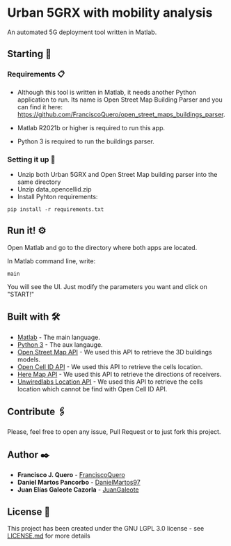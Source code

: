 # Urban 5GRX with mobility analysis
An automated 5G deployment tool written in Matlab.

## Starting 🚀


### Requirements 📋

 - Although this tool is written in Matlab, it needs another Python application to run. Its name is Open Street Map Building Parser and you can find it here: https://github.com/FranciscoQuero/open_street_maps_buildings_parser.

 - Matlab R2021b or higher is required to run this app.
 - Python 3 is required to run the buildings parser.

### Setting it up 🔧

 - Unzip both Urban 5GRX and Open Street Map building parser into the same directory
 - Unzip data_opencellid.zip
 - Install Pyhton requirements:

```
pip install -r requirements.txt
```

## Run it! ⚙️

Open Matlab and go to the directory where both apps are located.

In Matlab command line, write:


```
main
```

You will see the UI. Just modify the parameters you want and click on "START!"



## Built with 🛠️

* [Matlab](https://www.mathworks.com/products/matlab.html) - The main language.
* [Python 3](https://www.python.org/downloads/) - The aux langauge.
* [Open Street Map API](https://wiki.openstreetmap.org/wiki/API_v0.6) - We used this API to retrieve the 3D buildings models.
* [Open Cell ID API](http://wiki.opencellid.org/wiki/Main_Page) - We used this API to retrieve the cells location.
* [Here Map API](https://developer.here.com/documentation) - We used this API to retrieve the directions of receivers.
* [Unwiredlabs Location API](https://unwiredlabs.com/docs#geolocation) - We used this API to retrieve the cells location which cannot be find with Open Cell ID API.

## Contribute 🖇️
Please, feel free to open any issue, Pull Request or to just fork this project.

## Author ✒️

* **Francisco J. Quero** - [FranciscoQuero](https://github.com/FranciscoQuero)
* **Daniel Martos Pancorbo** - [DanielMartos97](https://github.com/DanielMartos97)
* **Juan Elías Galeote Cazorla** - [JuanGaleote](https://github.com/JuanGaleote)

## License 📄

This project has been created under the GNU LGPL 3.0 license - see [LICENSE.md](LICENSE.md) for more details



